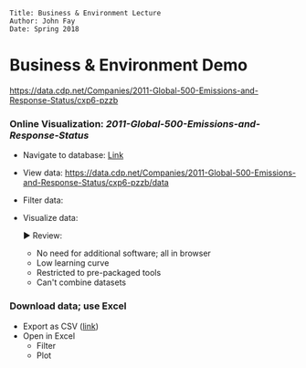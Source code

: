 ```
Title: Business & Environment Lecture
Author: John Fay
Date: Spring 2018
```

# Business &amp; Environment Demo

https://data.cdp.net/Companies/2011-Global-500-Emissions-and-Response-Status/cxp6-pzzb

### Online Visualization: *2011-Global-500-Emissions-and-Response-Status*

* Navigate to database: [Link](https://data.cdp.net/Companies/2011-Global-500-Emissions-and-Response-Status/cxp6-pzzb)

* View data: https://data.cdp.net/Companies/2011-Global-500-Emissions-and-Response-Status/cxp6-pzzb/data

* Filter data:

* Visualize data:

  ► Review: 

  * No need for additional software; all in browser
  * Low learning curve
  * Restricted to pre-packaged tools
  * Can't combine datasets



### Download data; use Excel

* Export as CSV ([link](https://data.cdp.net/api/views/cxp6-pzzb/rows.csv?accessType=DOWNLOAD))
* Open in Excel
  * Filter
  * Plot